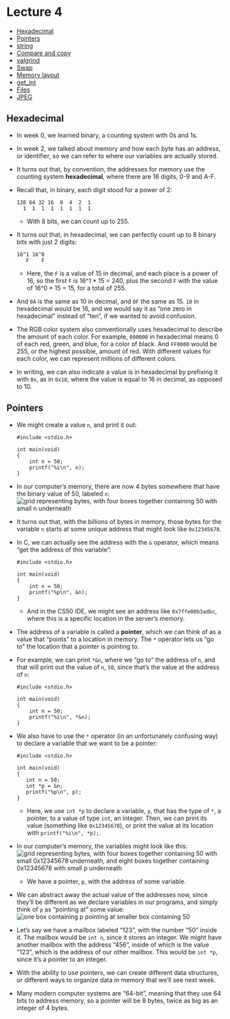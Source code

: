 Lecture 4
=========

*   [Hexadecimal](#hexadecimal)
*   [Pointers](#pointers)
*   [string](#string)
*   [Compare and copy](#compare-and-copy)
*   [valgrind](#valgrind)
*   [Swap](#swap)
*   [Memory layout](#memory-layout)
*   [get\_int](#get_int)
*   [Files](#files)
*   [JPEG](#jpeg)

Hexadecimal
-----------

*   In week 0, we learned binary, a counting system with 0s and 1s.
*   In week 2, we talked about memory and how each byte has an address, or identifier, so we can refer to where our variables are actually stored.
*   It turns out that, by convention, the addresses for memory use the counting system **hexadecimal**, where there are 16 digits, 0-9 and A-F.
*   Recall that, in binary, each digit stood for a power of 2:
    
        128 64 32 16  8  4  2  1
          1  1  1  1  1  1  1  1
        
    
    *   With 8 bits, we can count up to 255.
*   It turns out that, in hexadecimal, we can perfectly count up to 8 binary bits with just 2 digits:
    
        16^1 16^0
           F    F
        
    
    *   Here, the `F` is a value of 15 in decimal, and each place is a power of 16, so the first `F` is 16^1 \* 15 = 240, plus the second `F` with the value of 16^0 \* 15 = 15, for a total of 255.
*   And `0A` is the same as 10 in decimal, and `0F` the same as 15. `10` in hexadecimal would be 16, and we would say it as “one zero in hexadecimal” instead of “ten”, if we wanted to avoid confusion.
*   The RGB color system also conventionally uses hexadecimal to describe the amount of each color. For example, `000000` in hexadecimal means 0 of each red, green, and blue, for a color of black. And `FF0000` would be 255, or the highest possible, amount of red. With different values for each color, we can represent millions of different colors.
*   In writing, we can also indicate a value is in hexadecimal by prefixing it with `0x`, as in `0x10`, where the value is equal to 16 in decimal, as opposed to 10.

Pointers
--------

*   We might create a value `n`, and print it out:
    
        #include <stdio.h>
        
        int main(void)
        {
            int n = 50;
            printf("%i\n", n);
        }
        
    
*   In our computer’s memory, there are now 4 bytes somewhere that have the binary value of 50, labeled `n`:  
    ![grid representing bytes, with four boxes together containing 50 with small n underneath](https://cs50.harvard.edu/x/2020/notes/4/n.png)
*   It turns out that, with the billions of bytes in memory, those bytes for the variable `n` starts at some unique address that might look like `0x12345678`.
*   In C, we can actually see the address with the `&` operator, which means “get the address of this variable”:
    
        #include <stdio.h>
        
        int main(void)
        {
            int n = 50;
            printf("%p\n", &n);
        }
        
    
    *   And in the CS50 IDE, we might see an address like `0x7ffe00b3adbc`, where this is a specific location in the server’s memory.
*   The address of a variable is called a **pointer**, which we can think of as a value that “points” to a location in memory. The `*` operator lets us “go to” the location that a pointer is pointing to.
*   For example, we can print `*&n`, where we “go to” the address of `n`, and that will print out the value of `n`, `50`, since that’s the value at the address of `n`:
    
        #include <stdio.h>
        
        int main(void)
        {
            int n = 50;
            printf("%i\n", *&n);
        }
        
    
*   We also have to use the `*` operator (in an unfortunately confusing way) to declare a variable that we want to be a pointer:
    
        #include <stdio.h>
        
        int main(void)
        {
           int n = 50;
           int *p = &n;
           printf("%p\n", p);
        }
        
    
    *   Here, we use `int *p` to declare a variable, `p`, that has the type of `*`, a pointer, to a value of type `int`, an integer. Then, we can print its value (something like `0x12345678`), or print the value at its location with `printf("%i\n", *p);`.
*   In our computer’s memory, the variables might look like this:  
    ![grid representing bytes, with four boxes together containing 50 with small 0x12345678 underneath, and eight boxes together containing 0x12345678 with small p underneath](https://cs50.harvard.edu/x/2020/notes/4/p.png)
    *   We have a pointer, `p`, with the address of some variable.
*   We can abstract away the actual value of the addresses now, since they’ll be different as we declare variables in our programs, and simply think of `p` as “pointing at” some value:  
    ![one box containing p pointing at smaller box containing 50](https://cs50.harvard.edu/x/2020/notes/4/pointing.png)
*   Let’s say we have a mailbox labeled “123”, with the number “50” inside it. The mailbox would be `int n`, since it stores an integer. We might have another mailbox with the address “456”, inside of which is the value “123”, which is the address of our other mailbox. This would be `int *p`, since it’s a pointer to an integer.
*   With the ability to use pointers, we can create different data structures, or different ways to organize data in memory that we’ll see next week.
*   Many modern computer systems are “64-bit”, meaning that they use 64 bits to address memory, so a pointer will be 8 bytes, twice as big as an integer of 4 bytes.
